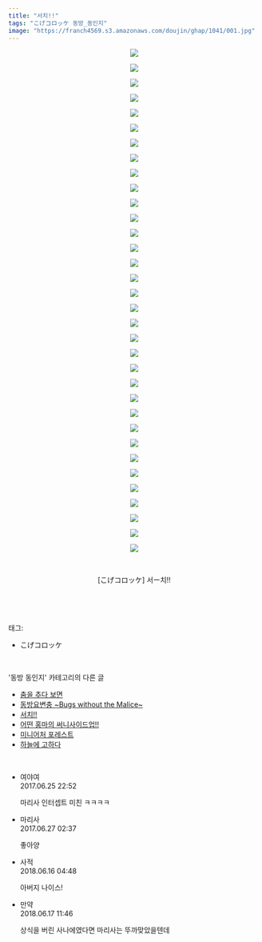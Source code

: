 ```yaml
---
title: "서치!!"
tags: "こげコロッケ 동방_동인지"
image: "https://franch4569.s3.amazonaws.com/doujin/ghap/1041/001.jpg"
---
```

<div class="article">
<p style="text-align: center; clear: none; float: none;"><img src="{{ site.imgserver2 }}/ghap/1041/001.jpg"/></p>
<p style="text-align: center; clear: none; float: none;"><img src="{{ site.imgserver2 }}/ghap/1041/002.jpg"/></p>
<p style="text-align: center; clear: none; float: none;"><img src="{{ site.imgserver2 }}/ghap/1041/003.jpg"/></p>
<p style="text-align: center; clear: none; float: none;"><img src="{{ site.imgserver2 }}/ghap/1041/004.jpg"/></p>
<p style="text-align: center; clear: none; float: none;"><img src="{{ site.imgserver2 }}/ghap/1041/005.jpg"/></p>
<p style="text-align: center; clear: none; float: none;"><img src="{{ site.imgserver2 }}/ghap/1041/006.jpg"/></p>
<p style="text-align: center; clear: none; float: none;"><img src="{{ site.imgserver2 }}/ghap/1041/007.jpg"/></p>
<p style="text-align: center; clear: none; float: none;"><img src="{{ site.imgserver2 }}/ghap/1041/008.jpg"/></p>
<p style="text-align: center; clear: none; float: none;"><img src="{{ site.imgserver2 }}/ghap/1041/009.jpg"/></p>
<p style="text-align: center; clear: none; float: none;"><img src="{{ site.imgserver2 }}/ghap/1041/010.jpg"/></p>
<p style="text-align: center; clear: none; float: none;"><img src="{{ site.imgserver2 }}/ghap/1041/011.jpg"/></p>
<p style="text-align: center; clear: none; float: none;"><img src="{{ site.imgserver2 }}/ghap/1041/012.jpg"/></p>
<p style="text-align: center; clear: none; float: none;"><img src="{{ site.imgserver2 }}/ghap/1041/013.jpg"/></p>
<p style="text-align: center; clear: none; float: none;"><img src="{{ site.imgserver2 }}/ghap/1041/014.jpg"/></p>
<p style="text-align: center; clear: none; float: none;"><img src="{{ site.imgserver2 }}/ghap/1041/015.jpg"/></p>
<p style="text-align: center; clear: none; float: none;"><img src="{{ site.imgserver2 }}/ghap/1041/016.jpg"/></p>
<p style="text-align: center; clear: none; float: none;"><img src="{{ site.imgserver2 }}/ghap/1041/017.jpg"/></p>
<p style="text-align: center; clear: none; float: none;"><img src="{{ site.imgserver2 }}/ghap/1041/018.jpg"/></p>
<p style="text-align: center; clear: none; float: none;"><img src="{{ site.imgserver2 }}/ghap/1041/019.jpg"/></p>
<p style="text-align: center; clear: none; float: none;"><img src="{{ site.imgserver2 }}/ghap/1041/020.jpg"/></p>
<p style="text-align: center; clear: none; float: none;"><img src="{{ site.imgserver2 }}/ghap/1041/021.jpg"/></p>
<p style="text-align: center; clear: none; float: none;"><img src="{{ site.imgserver2 }}/ghap/1041/022.jpg"/></p>
<p style="text-align: center; clear: none; float: none;"><img src="{{ site.imgserver2 }}/ghap/1041/023.jpg"/></p>
<p style="text-align: center; clear: none; float: none;"><img src="{{ site.imgserver2 }}/ghap/1041/024.jpg"/></p>
<p style="text-align: center; clear: none; float: none;"><img src="{{ site.imgserver2 }}/ghap/1041/025.jpg"/></p>
<p style="text-align: center; clear: none; float: none;"><img src="{{ site.imgserver2 }}/ghap/1041/026.jpg"/></p>
<p style="text-align: center; clear: none; float: none;"><img src="{{ site.imgserver2 }}/ghap/1041/027.jpg"/></p>
<p style="text-align: center; clear: none; float: none;"><img src="{{ site.imgserver2 }}/ghap/1041/028.jpg"/></p>
<p style="text-align: center; clear: none; float: none;"><img src="{{ site.imgserver2 }}/ghap/1041/029.jpg"/></p>
<p style="text-align: center; clear: none; float: none;"><img src="{{ site.imgserver2 }}/ghap/1041/030.jpg"/></p>
<p style="text-align: center; clear: none; float: none;"><img src="{{ site.imgserver2 }}/ghap/1041/031.jpg"/></p>
<p style="text-align: center; clear: none; float: none;"><img src="{{ site.imgserver2 }}/ghap/1041/032.jpg"/></p>
<p style="text-align: center; clear: none; float: none;"><img src="{{ site.imgserver2 }}/ghap/1041/033.jpg"/></p>
<p style="text-align: center; clear: none; float: none;"><img src="{{ site.imgserver2 }}/ghap/1041/034.jpg"/></p>
<p style="text-align: center; clear: none; float: none;"><br/></p>
<p style="text-align: center; clear: none; float: none;">[こげコロッケ] 서ー치!!</p>
<p><br/></p>
</div><br/>
<div class="tagTrail">
<p>태그: </p>
<ul>
<li>こげコロッケ</li>
</ul>
</div><br/>
<div class="another">
<p>'동방 동인지' 카테고리의 다른 글</p>
<ul>
<li><a href="/ghap_1043">춤을 추다 보면</a></li>
<li><a href="/ghap_1042">동방요변충 ~Bugs without the Malice~</a></li>
<li><a href="/ghap_1041">서치!!</a></li>
<li><a href="/ghap_1040">어떤 홍마의 써니사이드업!!</a></li>
<li><a href="/ghap_1039">미니어처 포레스트</a></li>
<li><a href="/ghap_1038">하늘에 고하다</a></li>
</ul>
</div><br/>
<div class="cb_module cb_fluid">
<div class="cb_wrt cb_profile">
<div class="comment">
<ul>
<li class="cb_thumb_off" id="comment15022370">
<div class="cb_comment_area">
<div class="cb_info_area">
<div class="cb_section">
<span class="cb_nick_name">여야여</span>
</div>
<div class="cb_section">
<span class="cb_date">2017.06.25 22:52 </span>
</div>
</div>
<div class="cb_dsc_comment">
<p class="cb_dsc">
											마리사 인터셉트 미친 ㅋㅋㅋㅋ
										</p>
</div>
</div></li>
<li class="cb_thumb_off" id="comment15023289">
<div class="cb_comment_area">
<div class="cb_info_area">
<div class="cb_section">
<span class="cb_nick_name">마리사</span>
</div>
<div class="cb_section">
<span class="cb_date">2017.06.27 02:37 </span>
</div>
</div>
<div class="cb_dsc_comment">
<p class="cb_dsc">
											좋아양
										</p>
</div>
</div></li>
<li class="cb_thumb_off" id="comment15271365">
<div class="cb_comment_area">
<div class="cb_info_area">
<div class="cb_section">
<span class="cb_nick_name">사적</span>
</div>
<div class="cb_section">
<span class="cb_date">2018.06.16 04:48 </span>
</div>
</div>
<div class="cb_dsc_comment">
<p class="cb_dsc">
											아버지 나이스!
										</p>
</div>
</div></li>
<li class="cb_thumb_off" id="comment15271797">
<div class="cb_comment_area">
<div class="cb_info_area">
<div class="cb_section">
<span class="cb_nick_name">만약</span>
</div>
<div class="cb_section">
<span class="cb_date">2018.06.17 11:46 </span>
</div>
</div>
<div class="cb_dsc_comment">
<p class="cb_dsc">
											상식을 버린 사나에였다면 마리사는 뚜까맞았을텐데
										</p>
</div>
</div></li>
</ul>
</div>
</div><!-- commentList close -->
</div><br/>
